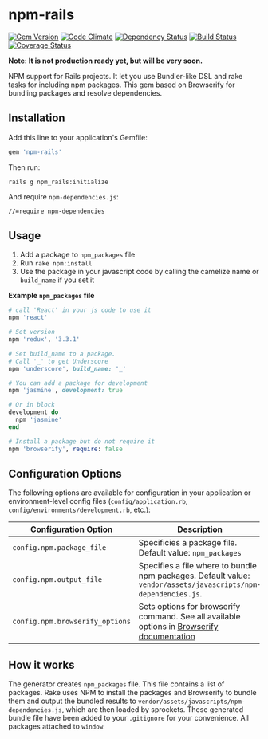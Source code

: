 # npm-rails

[![Gem Version](https://badge.fury.io/rb/npm-rails.svg)](https://badge.fury.io/rb/npm-rails)
[![Code Climate](https://codeclimate.com/github/endenwer/npm-rails/badges/gpa.svg)](https://codeclimate.com/github/endenwer/npm-rails)
[![Dependency Status](https://gemnasium.com/endenwer/npm-rails.svg)](https://gemnasium.com/endenwer/npm-rails)
[![Build Status](https://travis-ci.org/endenwer/npm-rails.svg?branch=master)](https://travis-ci.org/endenwer/npm-rails)
[![Coverage Status](https://coveralls.io/repos/github/endenwer/npm-rails/badge.svg?branch=master)](https://coveralls.io/github/endenwer/npm-rails?branch=master)

**Note: It is not production ready yet, but will be very soon.**

NPM support for Rails projects. It let you use Bundler-like DSL and rake tasks
for including npm packages. This gem based on Browserify for bundling packages
and resolve dependencies.

## Installation

Add this line to your application's Gemfile:

```ruby
gem 'npm-rails'
```

Then run:

    rails g npm_rails:initialize

And require `npm-dependencies.js`:

    //=require npm-dependencies

## Usage

1. Add a package to `npm_packages` file
2. Run `rake npm:install`
3. Use the package in your javascript code by calling the camelize name
or `build_name` if you set it

**Example `npm_packages` file**

```ruby
# call 'React' in your js code to use it
npm 'react'

# Set version
npm 'redux', '3.3.1'

# Set build_name to a package.
# Call '_' to get Underscore
npm 'underscore', build_name: '_'

# You can add a package for development
npm 'jasmine', development: true

# Or in block
development do
  npm 'jasmine'
end

# Install a package but do not require it
npm 'browserify', require: false
```

## Configuration Options

The following options are available for configuration in your application or environment-level
config files (`config/application.rb`, `config/environments/development.rb`, etc.):

| Configuration Option            | Description                                                                                                                                  |
|---------------------------------|--------------------------------------------------------------------------------------------------------------------------------------------- |
| `config.npm.package_file`       | Specificies a package file. Default value: `npm_packages`                                                                                    |
| `config.npm.output_file`        | Specifies a file where to bundle npm packages. Default value: `vendor/assets/javascripts/npm-dependencies.js`.                               |
| `config.npm.browserify_options` | Sets options for browserify command. See all available options in [Browserify documentation](https://github.com/substack/node-browserify#usage) |

## How it works

The generator creates `npm_packages` file. This file contains a list of packages. Rake uses NPM to install the packages and Browserify to bundle them and output the bundled results to `vendor/assets/javascripts/npm-dependencies.js`, which are then loaded by sprockets. These generated bundle file have been added to your `.gitignore` for your convenience. All packages attached to `window`.



